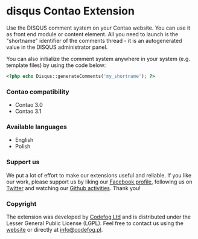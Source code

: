 disqus Contao Extension
=======================

Use the DISQUS comment system on your Contao website. You can use it as front end module or content element. All you need to launch is the "shortname" identifier of the comments thread - it is an autogenerated value in the DISQUS administrator panel.

You can also initialize the comment system anywhere in your system (e.g. template files) by using the code below:

```php
<?php echo Disqus::generateComments('my_shortname'); ?>
```

### Contao compatibility
- Contao 3.0
- Contao 3.1

### Available languages
- English
- Polish

### Support us
We put a lot of effort to make our extensions useful and reliable. If you like our work, please support us by liking our [Facebook profile](http://facebook.com/Codefog), following us on [Twitter](https://twitter.com/codefog) and watching our [Github activities](http://github.com/codefog). Thank you!

### Copyright
The extension was developed by [Codefog Ltd](http://codefog.pl) and is distributed under the Lesser General Public License (LGPL). Feel free to contact us using the [website](http://codefog.pl) or directly at info@codefog.pl.